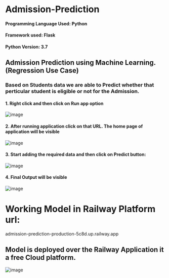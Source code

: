 # Admission-Prediction

#### Programming Language Used: Python
#### Framework used: Flask
#### Python Version: 3.7

## Admission Prediction using Machine Learning. (Regression Use Case) 
<!------------------------------------------------------------------------------------------------------------------------------>
### Based on Students data we are able to Predict whether that perticular student is eligible or not for the Admission.

#### 1. Right click and then click on Run app option
![image](https://user-images.githubusercontent.com/69152112/210342947-911c88a3-26ed-4177-b2cc-2e2adcd5a271.png)

#### 2. After running application click on that URL. The home page of application will be visible
![image](https://user-images.githubusercontent.com/69152112/210343348-4f085518-fbd6-46ac-9143-91ce70a6bee8.png)

#### 3. Start adding the required data and then click on Predict button:
![image](https://user-images.githubusercontent.com/69152112/210343199-2ab2ec15-2556-426f-a620-7b0414631d9c.png)

#### 4. Final Output will be visible
![image](https://user-images.githubusercontent.com/69152112/210342728-0edc9410-611a-409c-8b67-ddaec62d43b3.png)


# Working Model in Railway Platform url: 
admission-prediction-production-5c8d.up.railway.app


## Model is deployed over the Railway Application it a free Cloud platform.
![image](https://user-images.githubusercontent.com/69152112/231526556-40170ed8-1f04-46fa-bb8e-545d12c3ffd8.png)

